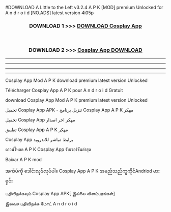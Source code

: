 #DOWNLOAD A Little to the Left v3.2.4 A P K [MOD] premium Unlocked for A n d r o i d [NO.ADS] latest version 4i05p 



<div align="center">

<h3>DOWNLOAD 1 >>> <a href="https://downloadmod1.web.app/?judul=Cosplay App ">DOWNLOAD Cosplay App </a></h3><br>

<h3>DOWNLOAD 2 >>> <a href="https://downloadmod1.web.app/?judul=Cosplay App ">Cosplay App  DOWNLOAD </a></h3>

</div>


----------------------------------------------------------

----------------------------------------------------------

----------------------------------------------------------

----------------------------------------------------------


Cosplay App  Mod A P K download premium latest version Unlocked

Télécharger Cosplay App  A P K pour A n d r o i d Gratuit

download Cosplay App  Mod A P K premium latest version Unlocked

تحميل Cosplay App  APK - تنزيل برنامج Cosplay App  A P K مهكر

تحميل Cosplay App  مهكر اخر اصدار

تطبيق Cosplay App  A P K مهكر

Cosplay App  برابط مباشر للاندرويد

ดาวน์โหลด A P K Cosplay App  รับเวอร์ชันล่าสุด

Baixar A P K mod

အက်ပ်ကို ဒေါင်းလုဒ်လုပ်ပါ။ Cosplay App  A P K အမည်သည်ကူကိုင်Andriod ဗားရှင်း

பதிவிறக்கவும் Cosplay App  APK[ இல்லை விளம்பரங்கள்] 
 
இலவச பதிவிறக்க மோட் A n d r o i d



